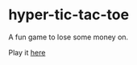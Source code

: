 # hyper-tic-tac-toe

A fun game to lose some money on.

Play it [here](https://kloki.github.io/hyper-tic-tac-toe/)
